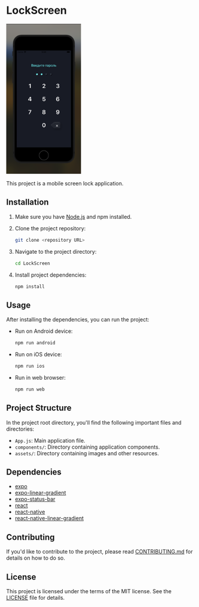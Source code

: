 # LockScreen
<img style="height: 400px" src="https://github.com/miller-113/screen-lock-react-native/blob/main/LockScreenProject/assets/Screenshot%202024-03-19%20at%2018.41.08.png" alt="screenshot screen lock">

This project is a mobile screen lock application.

## Installation

1. Make sure you have [Node.js](https://nodejs.org/) and npm installed.
2. Clone the project repository:

    ```bash
    git clone <repository URL>
    ```

3. Navigate to the project directory:

    ```bash
    cd LockScreen
    ```

4. Install project dependencies:

    ```bash
    npm install
    ```

## Usage

After installing the dependencies, you can run the project:

- Run on Android device:

    ```bash
    npm run android
    ```

- Run on iOS device:

    ```bash
    npm run ios
    ```

- Run in web browser:

    ```bash
    npm run web
    ```

## Project Structure

In the project root directory, you'll find the following important files and directories:

- `App.js`: Main application file.
- `components/`: Directory containing application components.
- `assets/`: Directory containing images and other resources.

## Dependencies

- [expo](https://www.npmjs.com/package/expo)
- [expo-linear-gradient](https://www.npmjs.com/package/expo-linear-gradient)
- [expo-status-bar](https://www.npmjs.com/package/expo-status-bar)
- [react](https://www.npmjs.com/package/react)
- [react-native](https://www.npmjs.com/package/react-native)
- [react-native-linear-gradient](https://www.npmjs.com/package/react-native-linear-gradient)

## Contributing

If you'd like to contribute to the project, please read [CONTRIBUTING.md](CONTRIBUTING.md) for details on how to do so.

## License

This project is licensed under the terms of the MIT license. See the [LICENSE](LICENSE) file for details.
